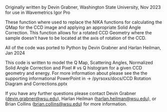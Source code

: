 Originally written by Devin Grabner, Washington State University, Nov 2023 for use in Wavemetrics Igor Pro

These function where used to replace the NIKA functions for calculating the QMap for the CCD
image and applying an appropriate Solid Angle Correction. This function allows for a rotated
CCD Geometry where the sample doesn't have to be located at the axis of rotation of the CCD.

All of the code was ported to Python by Devin Grabner and Harlan Heilman, Jan 2024

This code is written to model the Q Map, Scattering Angles, Normalized Solid Angle Correction
and Pixel # vs Q histogram for a given CCD geometry and energy. For more information about please see the
the supporting informational PowerPoint in -> /pyrsoxs/docs/CCD Rotation Diagram and Corrections.pptx

If you have any further questions please contact Devin Grabner (devin.grabner@wsu.edu),
Harlan Heilman (harlan.heilman@wsu.edu), or Brian Collins (brian.collins@wsu.edu) for more information.
